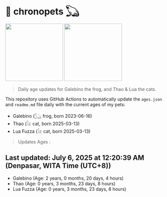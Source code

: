 # 🐾 chronopets 𓆏
<img src="https://github.com/user-attachments/assets/802b3632-7c4b-4232-a3a0-8b1d8fa6f04d" widht=180 height=180 >
<img src="https://github.com/user-attachments/assets/16687005-7ebb-4607-be57-0c8e528fed06" widht=180 height=180 >

> Daily age updates for Galebino the frog, and Thao & Lua the cats.

This repository uses GitHub Actions to automatically update the `ages.json` and `readme.md` file daily with the current ages of my pets: <br>
- Galebino (𓆏 frog, born 2023-06-16)
- Thao (𓃠 cat, born 2025-03-13)
- Lua Fuzza (𓃠 cat, born 2025-03-13)

> Updates Ages :

## Last updated: July 6, 2025 at 12:20:39 AM (Denpasar, WITA Time (UTC+8))

- Galebino (Age: 2 years, 0 months, 20 days, 4 hours)
- Thao (Age: 0 years, 3 months, 23 days, 8 hours)
- Lua Fuzza (Age: 0 years, 3 months, 23 days, 8 hours)

